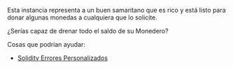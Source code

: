Esta instancia representa a un buen samaritano que es rico y está listo para donar algunas monedas a cualquiera que lo solicite.

¿Serías capaz de drenar todo el saldo de su Monedero?

Cosas que podrían ayudar:

- [Solidity Errores Personalizados](https://blog.soliditylang.org/2021/04/21/custom-errors/)